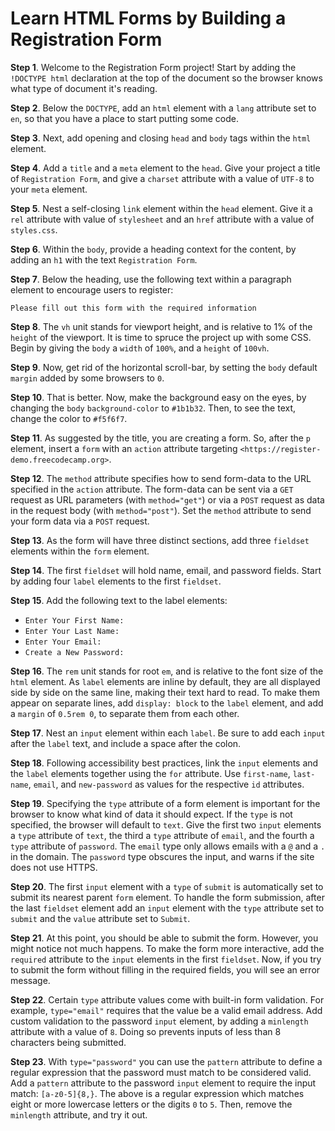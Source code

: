 # Learn HTML Forms by Building a Registration Form

**Step 1**. Welcome to the Registration Form project! Start by adding the `!DOCTYPE html` declaration at the top of the document so the browser knows what type of document it's reading.

**Step 2**. Below the `DOCTYPE`, add an `html` element with a `lang` attribute set to `en`, so that you have a place to start putting some code.

**Step 3**. Next, add opening and closing `head` and `body` tags within the `html` element.

**Step 4**. Add a `title` and a `meta` element to the `head`. Give your project a title of `Registration Form`, and give a `charset` attribute with a value of `UTF-8` to your `meta` element.

**Step 5**. Nest a self-closing `link` element within the `head` element. Give it a `rel` attribute with value of `stylesheet` and an `href` attribute with a value of `styles.css`.

**Step 6**. Within the `body`, provide a heading context for the content, by adding an `h1` with the text `Registration Form`.

**Step 7**. Below the heading, use the following text within a paragraph element to encourage users to register:

```text
Please fill out this form with the required information
```

**Step 8**. The `vh` unit stands for viewport height, and is relative to 1% of the `height` of the viewport. It is time to spruce the project up with some CSS. Begin by giving the `body` a `width` of `100%`, and a `height` of `100vh`.

**Step 9**. Now, get rid of the horizontal scroll-bar, by setting the `body` default `margin` added by some browsers to `0`.

**Step 10**. That is better. Now, make the background easy on the eyes, by changing the `body` `background-color` to `#1b1b32`. Then, to see the text, change the color to `#f5f6f7`.

**Step 11**. As suggested by the title, you are creating a form. So, after the `p` element, insert a `form` with an `action` attribute targeting `<https://register-demo.freecodecamp.org>`.

**Step 12**. The `method` attribute specifies how to send form-data to the URL specified in the `action` attribute. The form-data can be sent via a `GET` request as URL parameters (with `method="get"`) or via a `POST` request as data in the request body (with `method="post"`). Set the `method` attribute to send your form data via a `POST` request.

**Step 13**. As the form will have three distinct sections, add three `fieldset` elements within the `form` element.

**Step 14**. The first `fieldset` will hold name, email, and password fields. Start by adding four `label` elements to the first `fieldset`.

**Step 15**. Add the following text to the label elements:

- `Enter Your First Name:`
- `Enter Your Last Name:`
- `Enter Your Email:`
- `Create a New Password:`

**Step 16**. The `rem` unit stands for root `em`, and is relative to the font size of the `html` element. As `label` elements are inline by default, they are all displayed side by side on the same line, making their text hard to read. To make them appear on separate lines, add `display: block` to the `label` element, and add a `margin` of `0.5rem 0`, to separate them from each other.

**Step 17**. Nest an `input` element within each `label`. Be sure to add each `input` after the `label` text, and include a space after the colon.

**Step 18**. Following accessibility best practices, link the `input` elements and the `label` elements together using the `for` attribute. Use `first-name`, `last-name`, `email`, and `new-password` as values for the respective `id` attributes.

**Step 19**. Specifying the `type` attribute of a form element is important for the browser to know what kind of data it should expect. If the `type` is not specified, the browser will default to `text`. Give the first two `input` elements a `type` attribute of `text`, the third a `type` attribute of `email`, and the fourth a `type` attribute of `password`. The `email` type only allows emails with a `@` and a `.` in the domain. The `password` type obscures the input, and warns if the site does not use HTTPS.

**Step 20**. The first `input` element with a `type` of `submit` is automatically set to submit its nearest parent `form` element. To handle the form submission, after the last `fieldset` element add an `input` element with the `type` attribute set to `submit` and the `value` attribute set to `Submit`.

**Step 21**. At this point, you should be able to submit the form. However, you might notice not much happens. To make the form more interactive, add the `required` attribute to the `input` elements in the first `fieldset`. Now, if you try to submit the form without filling in the required fields, you will see an error message.

**Step 22**. Certain `type` attribute values come with built-in form validation. For example, `type="email"` requires that the value be a valid email address. Add custom validation to the password `input` element, by adding a `minlength` attribute with a value of `8`. Doing so prevents inputs of less than 8 characters being submitted.

**Step 23**. With `type="password"` you can use the `pattern` attribute to define a regular expression that the password must match to be considered valid. Add a `pattern` attribute to the password `input` element to require the input match: `[a-z0-5]{8,}`. The above is a regular expression which matches eight or more lowercase letters or the digits `0` to `5`. Then, remove the `minlength` attribute, and try it out.
